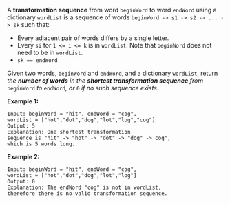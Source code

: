 A **transformation sequence** from word `beginWord` to word `endWord` using a dictionary `wordList` is a sequence of words `beginWord -> s1 -> s2 -> ... -> sk` such that:

- Every adjacent pair of words differs by a single letter.
- Every `si` for `1 <= i <= k` is in `wordList`. Note that `beginWord` does not need to be in `wordList`.
- `sk == endWord`

Given two words, `beginWord` and `endWord`, and a dictionary `wordList`, return *the **number of words** in the **shortest transformation sequence** from* `beginWord` *to* `endWord`*, or* `0` *if no such sequence exists.*

**Example 1:**

```
Input: beginWord = "hit", endWord = "cog", 
wordList = ["hot","dot","dog","lot","log","cog"]
Output: 5
Explanation: One shortest transformation 
sequence is "hit" -> "hot" -> "dot" -> "dog" -> cog", 
which is 5 words long.
```

**Example 2:**

```
Input: beginWord = "hit", endWord = "cog", 
wordList = ["hot","dot","dog","lot","log"]
Output: 0
Explanation: The endWord "cog" is not in wordList, 
therefore there is no valid transformation sequence.
```
